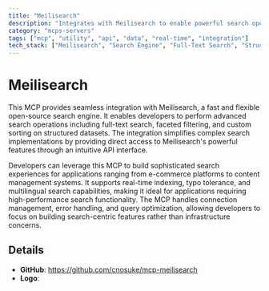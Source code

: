 ```yaml
---
title: "Meilisearch"
description: "Integrates with Meilisearch to enable powerful search operations with filtering and sorting capabilities for structured data retrieval."
category: "mcps-servers"
tags: ["mcp", "utility", "api", "data", "real-time", "integration"]
tech_stack: ["Meilisearch", "Search Engine", "Full-Text Search", "Structured Data", "Real-time Indexing"]
---
```


# Meilisearch

This MCP provides seamless integration with Meilisearch, a fast and flexible open-source search engine. It enables developers to perform advanced search operations including full-text search, faceted filtering, and custom sorting on structured datasets. The integration simplifies complex search implementations by providing direct access to Meilisearch's powerful features through an intuitive API interface.

Developers can leverage this MCP to build sophisticated search experiences for applications ranging from e-commerce platforms to content management systems. It supports real-time indexing, typo tolerance, and multilingual search capabilities, making it ideal for applications requiring high-performance search functionality. The MCP handles connection management, error handling, and query optimization, allowing developers to focus on building search-centric features rather than infrastructure concerns.

## Details

- **GitHub**: https://github.com/cnosuke/mcp-meilisearch
- **Logo**: 
